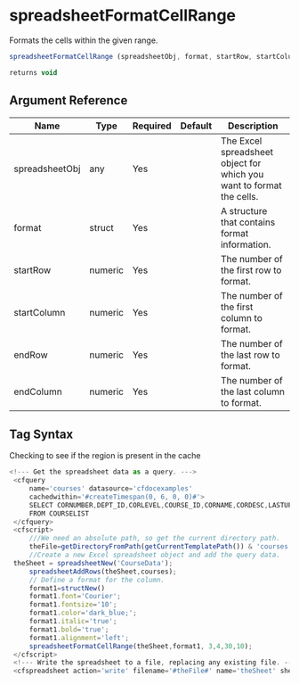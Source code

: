 # spreadsheetFormatCellRange

Formats the cells within the given range.

```javascript
spreadsheetFormatCellRange (spreadsheetObj, format, startRow, startColumn, endRow, endColumn)
```

```javascript
returns void
```

## Argument Reference

| Name | Type | Required | Default | Description |
| --- | --- | --- | --- | --- |
| spreadsheetObj | any | Yes |  | The Excel spreadsheet object for which you want to format the cells. |
| format | struct | Yes |  | A structure that contains format information. |
| startRow | numeric | Yes |  | The number of the first row to format. |
| startColumn | numeric | Yes |  | The number of the first column to format. |
| endRow | numeric | Yes |  | The number of the last row to format. |
| endColumn | numeric | Yes |  | The number of the last column to format. |

## Tag Syntax

Checking to see if the region is present in the cache

```javascript
<!--- Get the spreadsheet data as a query. ---> 
 <cfquery 
     name='courses' datasource='cfdocexamples' 
     cachedwithin='#createTimespan(0, 6, 0, 0)#'> 
     SELECT CORNUMBER,DEPT_ID,CORLEVEL,COURSE_ID,CORNAME,CORDESC,LASTUPDATE 
     FROM COURSELIST 
 </cfquery> 
 <cfscript> 
     ///We need an absolute path, so get the current directory path. 
     theFile=getDirectoryFromPath(getCurrentTemplatePath()) & 'courses.xls'; 
     //Create a new Excel spreadsheet object and add the query data.    
 theSheet = spreadsheetNew('CourseData'); 
     spreadsheetAddRows(theSheet,courses); 
     // Define a format for the column. 
     format1=structNew() 
     format1.font='Courier'; 
     format1.fontsize='10'; 
     format1.color='dark_blue;'; 
     format1.italic='true'; 
     format1.bold='true'; 
     format1.alignment='left'; 
     spreadsheetFormatCellRange(theSheet,format1, 3,4,30,10); 
 </cfscript> 
 <!--- Write the spreadsheet to a file, replacing any existing file. ---> 
 <cfspreadsheet action='write' filename='#theFile#' name='theSheet' sheet=1 sheetname='courses' overwrite=true>
```
